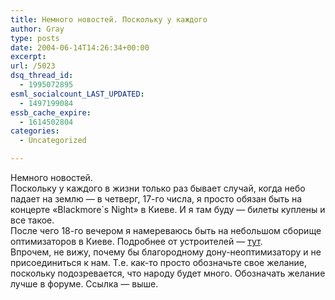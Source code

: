```yaml
---
title: Немного новостей. Поскольку у каждого
author: Gray
type: posts
date: 2004-06-14T14:26:34+00:00
excerpt:
url: /5023
dsq_thread_id:
  - 1995072895
esml_socialcount_LAST_UPDATED:
  - 1497199084
essb_cache_expire:
  - 1614502804
categories:
  - Uncategorized

---
```








Немного новостей.  
Поскольку у каждого в жизни только раз бывает случай, когда небо падает на землю &#8212; в четверг, 17-го числа, я просто обязан быть на концерте &#171;Blackmore\`s Night&#187; в Киеве. И я там буду &#8212; билеты куплены и все такое.  
После чего 18-го вечером я намереваюсь быть на небольшом сборище оптимизаторов в Киеве. Подробнее от устроителей &#8212; <a href="http://forum.searchengines.ru/showthread.php?s=&#038;threadid=10391" target="_blank">тут</a>.  
Впрочем, не вижу, почему бы благородному дону-неоптимизатору и не присоединиться к нам. Т.е. как-то просто обозначьте свое желание, поскольку подозревается, что народу будет много. Обозначать желание лучше в форуме. Ссылка &#8212; выше.